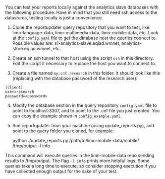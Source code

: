 You can test your reports locally against the analytics slave databases with
the following procedure. Have in mind that you still need ssh access to the
datastores, testing locally is just a convenience.

1. Clone the reportupdater query repository that you want to test, like:
limn-language-data, limn-multimedia-data, limn-mobile-data, etc. Look at the
`config.yaml` file to get the database host the queries connect to. Possible
values are: s1-analytics-slave.eqiad.wmnet, analytics-store.eqiad.wmnet, etc.

2. Create an ssh tunnel to that host using the script `ssh` in this directory.
Edit the script if necessary to replace the host you want to connect to.

3. Create a file named `my.cnf.research` in this folder. It should look like
this (replacing <password> with the database password of the research user):
```
[client]
user=research
password=<password>
```

4. Modify the database section in the query repository `config.yaml` file
to point to localhost:3307, and to point to the .cnf file you just created.
You can copy the example shown in `config_example.yaml`.

6. Run reportupdater from your machine (using update_reports.py), and point to
the query folder you cloned, for example:

    python ./update_reports.py /path/to/limn-mobile-data/mobile/ /tmp/output -l info

This command will execute queries in the limn-mobile-data repo sending results
to /tmp/output. The flag `-l info` prints more helpful logs. Some queries take
a long time to execute, so consider stopping execution if you have collected
enough output for the sake of your test.
